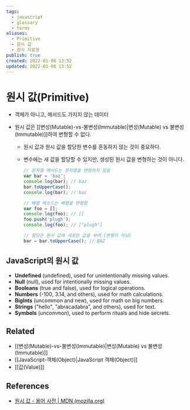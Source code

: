 ```yaml
---
tags:
  - javascript
  - glossary
  - terms
aliases:
  - Primitive
  - 원시 값
  - 원시 자료형
publish: true
created: 2022-01-06 13:52
updated: 2022-01-06 13:52
---
```


# 원시 값(Primitive)

- 객체가 아니고, 메서드도 가지지 않는 데이터
- 원시 값은 [[변성(Mutable)-vs-불변성(Immutable)|변성(Mutable) vs 불변성(Immutable)]]하여 변형할 수 없다.

  - 원시 값과 원시 값을 할당한 변수를 혼동하지 않는 것이 중요하다.
  - 변수에는 새 값을 할당할 수 있지만, 생성된 원시 값을 변형하는 것이 아니다.

    ```js
    // 문자열 메서드는 문자열을 변형하지 않음
    var bar = 'baz';
    console.log(bar); // baz
    bar.toUpperCase();
    console.log(bar); // baz

    // 배열 메소드는 배열을 변형함
    var foo = [];
    console.log(foo); // []
    foo.push('plugh');
    console.log(foo); // ["plugh"]

    // 할당은 원시 값에 새로운 값을 부여 (변형이 아님)
    bar = bar.toUpperCase(); // BAZ
    ```

## JavaScript의 원시 값

- **Undefined** (undefined), used for unintentionally missing values.
- **Null** (null), used for intentionally missing values.
- **Booleans** (true and false), used for logical operations.
- **Numbers** (-100, 3.14, and others), used for math calculations.
- **BigInts** (uncommon and new), used for math on big numbers.
- **Strings** ("hello", "abracadabra", and others), used for text.
- **Symbols** (uncommon), used to perform rituals and hide secrets.

## Related

- [[변성(Mutable)-vs-불변성(Immutable)|변성(Mutable) vs 불변성(Immutable)]]
- [[JavaScript-객체(Object)|JavaScript 객체(Object)]]
- [[값(Value)]]

## References

- [원시 값 - 용어 사전 | MDN (mozilla.org)](https://developer.mozilla.org/ko/docs/Glossary/Primitive)
